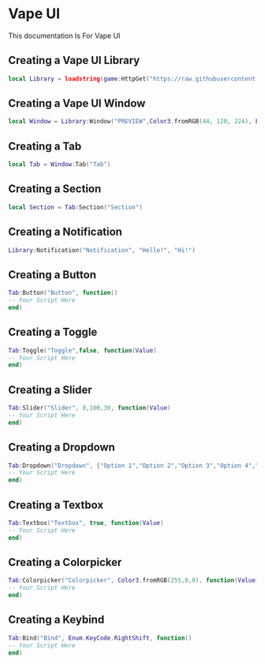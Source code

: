 # Vape UI
This documentation Is For Vape UI

## Creating a Vape UI Library
```lua
local Library = loadstring(game:HttpGet("https://raw.githubusercontent.com/RileyBeeRBLX1/UI-Library/refs/heads/main/Vape%20UI/Library.lua"))()
```

## Creating a Vape UI Window
```lua
local Window = Library:Window("PREVIEW",Color3.fromRGB(44, 120, 224), Enum.KeyCode.RightControl)
```

## Creating a Tab
```lua
local Tab = Window:Tab("Tab")
```

## Creating a Section
```lua
local Section = Tab:Section("Section")
```

## Creating a Notification
```lua
Library:Notification("Notification", "Hello!", "Hi!")
```

## Creating a Button
```lua
Tab:Button("Button", function()
-- Your Script Here
end)
```

## Creating a Toggle
```lua
Tab:Toggle("Toggle",false, function(Value)
-- Your Script Here
end)
```

## Creating a Slider
```lua
Tab:Slider("Slider", 0,100,30, function(Value)
-- Your Script Here
end)
```

## Creating a Dropdown
```lua
Tab:Dropdown("Dropdown", {"Option 1","Option 2","Option 3","Option 4","Option 5"}, function(Value)
-- Your Script Here
end)
```

## Creating a Textbox
```lua
Tab:Textbox("Textbox", true, function(Value)
-- Your Script Here
end)
```

## Creating a Colorpicker
```lua
Tab:Colorpicker("Colorpicker", Color3.fromRGB(255,0,0), function(Value)
-- Your Script Here
end)
```

## Creating a Keybind
```lua
Tab:Bind("Bind", Enum.KeyCode.RightShift, function()
-- Your Script Here
end)
```
